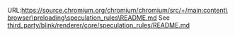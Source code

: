 URL:https://source.chromium.org/chromium/chromium/src/+/main:content\browser\preloading\speculation_rules\README.md
See [third_party/blink/renderer/core/speculation_rules/README.md](../../../../third_party/blink/renderer/core/speculation_rules/README.md)
